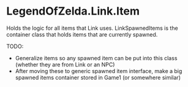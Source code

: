 # LegendOfZelda.Link.Item
Holds the logic for all items that Link uses. LinkSpawnedItems is the container class that holds items that are currently spawned.

TODO: 
- Generalize items so any spawned item can be put into this class (whether they are from Link or an NPC)
- After moving these to generic spawned item interface, make a big spawned items container stored in Game1 (or somewhere similar)